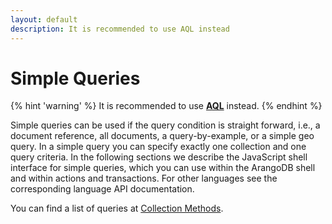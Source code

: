 ```yaml
---
layout: default
description: It is recommended to use AQL instead
---
```

Simple Queries
==============

{% hint 'warning' %}
It is recommended to use [**AQL**](../aql/) instead.
{% endhint %}

Simple queries can be used if the query condition is straight forward, i.e., a
document reference, all documents, a query-by-example, or a simple geo query. In
a simple query you can specify exactly one collection and one query criteria. In
the following sections we describe the JavaScript shell interface for simple
queries, which you can use within the ArangoDB shell and within actions and
transactions. For other languages see the corresponding language API
documentation.

You can find a list of queries at [Collection Methods](datamodeling-documents-documentmethods.html).